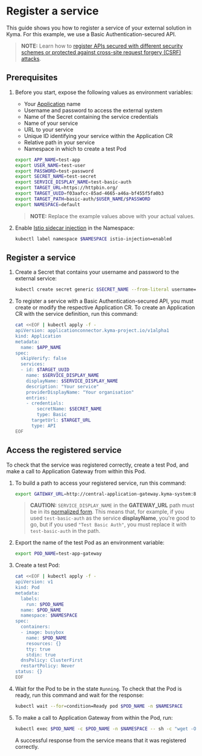 # Register a service

This guide shows you how to register a service of your external solution in Kyma. For this example, we use a Basic Authentication-secured API.   

>**NOTE:** Learn how to [register APIs secured with different security schemes or protected against cross-site request forgery (CSRF) attacks](01-30-register-secured-api.md).

## Prerequisites

1. Before you start, expose the following values as environment variables:
   - Your [Application](01-10-create-application.md#prerequisites) name
   - Username and password to access the external system
   - Name of the Secret containing the service credentials
   - Name of your service
   - URL to your service
   - Unique ID identifying your service within the Application CR
   - Relative path in your service
   - Namespace in which to create a test Pod

   ```bash
   export APP_NAME=test-app
   export USER_NAME=test-user
   export PASSWORD=test-password
   export SECRET_NAME=test-secret
   export SERVICE_DISPLAY_NAME=test-basic-auth
   export TARGET_URL=https://httpbin.org/
   export TARGET_UUID=f03aafcc-85ad-4665-a46a-bf455f5fa0b3
   export TARGET_PATH=basic-auth/$USER_NAME/$PASSWORD
   export NAMESPACE=default
   ```
     
   > **NOTE:** Replace the example values above with your actual values. 

2. Enable [Istio sidecar injection](https://kyma-project.io/#/istio/user/00-overview/00-30-overview-istio-sidecars) in the Namespace:
   ```bash
   kubectl label namespace $NAMESPACE istio-injection=enabled
   ```

## Register a service

1. Create a Secret that contains your username and password to the external service:

    ```bash
    kubectl create secret generic $SECRET_NAME --from-literal username=$USER_NAME --from-literal password=$PASSWORD -n kyma-system
    ```

2. To register a service with a Basic Authentication-secured API, you must create or modify the respective Application CR. To create an Application CR with the service definition, run this command:

    ```bash
    cat <<EOF | kubectl apply -f -
    apiVersion: applicationconnector.kyma-project.io/v1alpha1
    kind: Application
    metadata:
      name: $APP_NAME
    spec:
      skipVerify: false
      services:
      - id: $TARGET_UUID
        name: $SERVICE_DISPLAY_NAME
        displayName: $SERVICE_DISPLAY_NAME
        description: "Your service"
        providerDisplayName: "Your organisation"
        entries:
        - credentials:
            secretName: $SECRET_NAME
            type: Basic
          targetUrl: $TARGET_URL
          type: API
    EOF
    ```

## Access the registered service 

To check that the service was registered correctly, create a test Pod, and make a call to Application Gateway from within this Pod.   

1. To build a path to access your registered service, run this command:

    ```bash
    export GATEWAY_URL=http://central-application-gateway.kyma-system:8080/$APP_NAME/$SERVICE_DISPLAY_NAME/$TARGET_PATH
    ```
   
    > **CAUTION:** `SERVICE_DISPLAY_NAME` in the **GATEWAY_URL** path must be in its [normalized form](01-30-register-secured-api.md#register-a-secured-api). This means that, for example, if you used `test-basic-auth` as the service **displayName**, you're good to go, but if you used `"Test Basic Auth"`, you must replace it with `test-basic-auth` in the path. 

2. Export the name of the test Pod as an environment variable:

    ```bash
    export POD_NAME=test-app-gateway
    ```

3. Create a test Pod:

    ```bash
    cat <<EOF | kubectl apply -f -
    apiVersion: v1
    kind: Pod
    metadata:
      labels:
        run: $POD_NAME
      name: $POD_NAME
      namespace: $NAMESPACE
    spec:
      containers:
      - image: busybox
        name: $POD_NAME
        resources: {}
        tty: true
        stdin: true
      dnsPolicy: ClusterFirst
      restartPolicy: Never
    status: {}
    EOF
    ```

4. Wait for the Pod to be in the state `Running`. To check that the Pod is ready, run this command and wait for the response:

    ```bash
    kubectl wait --for=condition=Ready pod $POD_NAME -n $NAMESPACE
    ```

5. To make a call to Application Gateway from within the Pod, run: 

    ```bash
    kubectl exec $POD_NAME -c $POD_NAME -n $NAMESPACE -- sh -c "wget -O- '$GATEWAY_URL'"
    ```

   A successful response from the service means that it was registered correctly.